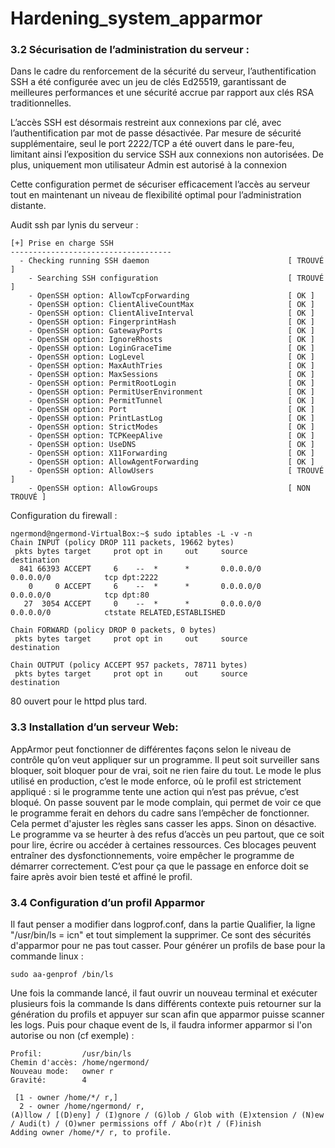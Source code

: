 # Hardening_system_apparmor

### 3.2 Sécurisation de l’administration du serveur :
Dans le cadre du renforcement de la sécurité du serveur, l’authentification SSH a été configurée avec un jeu de clés Ed25519, garantissant de meilleures performances et une sécurité accrue par rapport aux clés RSA traditionnelles.

L’accès SSH est désormais restreint aux connexions par clé, avec l’authentification par mot de passe désactivée. Par mesure de sécurité supplémentaire, seul le port 2222/TCP a été ouvert dans le pare-feu, limitant ainsi l’exposition du service SSH aux connexions non autorisées.
De plus, uniquement mon utilisateur Admin est autorisé à la connexion

Cette configuration permet de sécuriser efficacement l’accès au serveur tout en maintenant un niveau de flexibilité optimal pour l’administration distante.

Audit ssh par lynis du serveur :

```
[+] Prise en charge SSH
------------------------------------
  - Checking running SSH daemon                               [ TROUVÉ ]
    - Searching SSH configuration                             [ TROUVÉ ]
    - OpenSSH option: AllowTcpForwarding                      [ OK ]
    - OpenSSH option: ClientAliveCountMax                     [ OK ]
    - OpenSSH option: ClientAliveInterval                     [ OK ]
    - OpenSSH option: FingerprintHash                         [ OK ]
    - OpenSSH option: GatewayPorts                            [ OK ]
    - OpenSSH option: IgnoreRhosts                            [ OK ]
    - OpenSSH option: LoginGraceTime                          [ OK ]
    - OpenSSH option: LogLevel                                [ OK ]
    - OpenSSH option: MaxAuthTries                            [ OK ]
    - OpenSSH option: MaxSessions                             [ OK ]
    - OpenSSH option: PermitRootLogin                         [ OK ]
    - OpenSSH option: PermitUserEnvironment                   [ OK ]
    - OpenSSH option: PermitTunnel                            [ OK ]
    - OpenSSH option: Port                                    [ OK ]
    - OpenSSH option: PrintLastLog                            [ OK ]
    - OpenSSH option: StrictModes                             [ OK ]
    - OpenSSH option: TCPKeepAlive                            [ OK ]
    - OpenSSH option: UseDNS                                  [ OK ]
    - OpenSSH option: X11Forwarding                           [ OK ]
    - OpenSSH option: AllowAgentForwarding                    [ OK ]
    - OpenSSH option: AllowUsers                              [ TROUVÉ ]
    - OpenSSH option: AllowGroups                             [ NON TROUVÉ ]
```

Configuration du firewall :

```
ngermond@ngermond-VirtualBox:~$ sudo iptables -L -v -n
Chain INPUT (policy DROP 111 packets, 19662 bytes)
 pkts bytes target     prot opt in     out     source               destination
  841 66393 ACCEPT     6    --  *      *       0.0.0.0/0            0.0.0.0/0            tcp dpt:2222
    0     0 ACCEPT     6    --  *      *       0.0.0.0/0            0.0.0.0/0            tcp dpt:80
   27  3054 ACCEPT     0    --  *      *       0.0.0.0/0            0.0.0.0/0            ctstate RELATED,ESTABLISHED

Chain FORWARD (policy DROP 0 packets, 0 bytes)
 pkts bytes target     prot opt in     out     source               destination

Chain OUTPUT (policy ACCEPT 957 packets, 78711 bytes)
 pkts bytes target     prot opt in     out     source               destination
```
80 ouvert pour le httpd plus tard.

### 3.3 Installation d’un serveur Web:

AppArmor peut fonctionner de différentes façons selon le niveau de contrôle qu’on veut appliquer sur un programme. Il peut soit surveiller sans bloquer, soit bloquer pour de vrai, soit ne rien faire du tout. Le mode le plus utilisé en production, c’est le mode enforce, où le profil est strictement appliqué : si le programme tente une action qui n’est pas prévue, c’est bloqué. On passe souvent par le mode complain, qui permet de voir ce que le programme ferait en dehors du cadre sans l’empêcher de fonctionner. Cela permet d'ajuster les règles sans casser les apps. Sinon on désactive.\
Le programme va se heurter à des refus d’accès un peu partout, que ce soit pour lire, écrire ou accéder à certaines ressources. Ces blocages peuvent entraîner des dysfonctionnements, voire empêcher le programme de démarrer correctement. C’est pour ça que le passage en enforce doit se faire après avoir bien testé et affiné le profil.

### 3.4 Configuration d’un profil Apparmor

Il faut penser a modifier dans logprof.conf, dans la partie Qualifier, la ligne "/usr/bin/ls = icn" et tout simplement la supprimer. Ce sont des sécurités d'apparmor pour ne pas tout casser.
Pour générer un profils de base pour la commande linux :
```
sudo aa-genprof /bin/ls
```
Une fois la commande lancé, il faut ouvrir un nouveau terminal et exécuter plusieurs fois la commande ls dans différents contexte puis retourner sur la génération du profils et appuyer sur scan afin que apparmor puisse scanner les logs.
Puis pour chaque event de ls, il faudra informer apparmor si l'on autorise ou non (cf exemple) :
```
Profil:         /usr/bin/ls
Chemin d'accès: /home/ngermond/
Nouveau mode:   owner r
Gravité:        4

 [1 - owner /home/*/ r,]
  2 - owner /home/ngermond/ r,
(A)llow / [(D)eny] / (I)gnore / (G)lob / Glob with (E)xtension / (N)ew / Audi(t) / (O)wner permissions off / Abo(r)t / (F)inish
Adding owner /home/*/ r, to profile.
```

